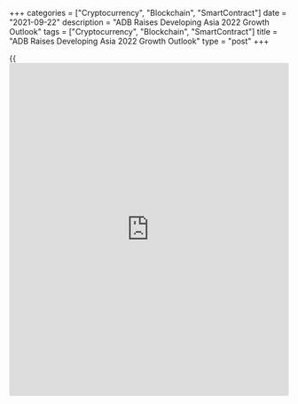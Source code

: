 +++
categories = ["Cryptocurrency", "Blockchain", "SmartContract"]
date = "2021-09-22"
description = "ADB Raises Developing Asia 2022 Growth Outlook"
tags = ["Cryptocurrency", "Blockchain", "SmartContract"]
title = "ADB Raises Developing Asia 2022 Growth Outlook"
type = "post"
+++

{{<iframe id="large-banner" src="https://www.bounty.group/#slide=16.0" width="100%" height="600" scrolling="no" style="border: 0px solid rgb(216, 221, 230); border-radius: 3px;">}}

The Asian Development Bank raised its economic growth projections for
the next year but signaled divergence in the recovery paths among
regional economies.

In its latest Asian Development Outlook 2021 Update, released Wednesday,
the ADB said developing Asia will expand 5.4 percent next year, instead
of 5.3 percent estimated previously.  
  
Meanwhile, the outlook for 2021 was downgraded to 7.1 percent from 7.3
percent.

While growth forecasts are raised for East Asia and Central Asia,
downward revisions for the rest of the region weighed on the outlook.

"The COVID-19 continues to besiege developing Asia, but vaccines are
changing the nature of the pandemic," ADB said. Uneven vaccination
coverage is furthering regional divergence.

The agency cited the emergence of new variants, slower-than-expected
vaccine rollouts, and waning vaccine effectiveness as the main risks to
the economic outlook. The ADB cautioned that geopolitical tensions,
financial turmoil, and disruptions to global supply chains may also
undermine the region's growth prospects.

The Manila-based lender said growth forecasts have been revised up for
those economies that have managed to contain COVID-19.

The rapid economic recovery will continue across East Asia. The sub-
region was forecast to grow 7.6 percent in 2021 and 5.1 percent in 2022.

Growth in China will remain strong, despite a protracted recovery in
household consumption, the lender said. The GDP growth projection
remained unchanged at 8.1 percent in 2021 and 5.5 percent in 2022.

The growth forecast for India in fiscal year ending September 2021 was
revised down, as May's spike in COVID-19 dented the recovery. The
[economy][1] is expected to rebound strongly in the remaining three
quarters, and grow 10.0 percent in the full fiscal year before
moderating to 7.5 percent in FY2022.

The outlook varies across South Asia. The sub-region was projected to
expand more slowly this year than earlier projected, but faster next
year. According to ADB, GDP will rise 8.8 percent in 2021 and 7 percent
next year.

Southeast Asia will recover at a much slower pace than earlier
projected. The outlook for 2021 was lowered to 3.1 percent from the
earlier projection of 4.4 percent and to 5.0 percent from 5.1 percent
for 2022.

Central Asia's growth forecast was lifted to 4.1 percent from the
earlier projection of 3.4 percent for 2021 and to 4.2 percent from 4.0
percent for 2022.

Meanwhile, the Pacific will continue contracting for the second
consecutive year and by 0.6 percent in 2021, a downward revision from
ADO 2021's projection of 1.4 percent growth. By contrast, the forecast
for 2022 was upgraded to 4.8 percent from 3.8 percent.

On inflation front, the ADB said price pressures are expected to remain
in check, with headline inflation forecast at 2.2 percent in 2021 and
2.7 percent in 2022.

For comments and feedback [contact](https://www.playgroundfx.com/contact/): editorial@rtt[news](https://www.letsplayfx.com/blog/forex-news-website/).com

[Economic News][1]

 **What parts of the world are seeing the best (and worst) economic
performances lately? Click[here][2] to check out our [Econ Scorecard][2]
and find out! See up-to-the-moment [ranking](https://www.playgroundfx.com/blog/crypto-exchange-ranking/)s for the best and worst
performers in [GDP][3], [unemployment rate][4], [inflation][5] and much
more.**

   1. www.rtt[news](https://www.letsplayfx.com/blog/forex-news-website/).com/Content/EconomicNews.aspx
   2. www.rtt[news](https://www.letsplayfx.com/blog/forex-news-website/).com/economic-scorecard/world-rank/industrial-production/highest-performance.aspx
   3. www.rtt[news](https://www.letsplayfx.com/blog/forex-news-website/).com/economic-scorecard/world-rank/GDP/highest-performance.aspx
   4. www.rtt[news](https://www.letsplayfx.com/blog/forex-news-website/).com/economic-scorecard/world-rank/unemployment-rate/lowest-performance.aspx
   5. www.rtt[news](https://www.letsplayfx.com/blog/forex-news-website/).com/economic-scorecard/world-rank/CPI/highest-performance.aspx